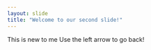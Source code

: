 ```yaml
---
layout: slide
title: "Welcome to our second slide!"
---
```

This is new to me
Use the left arrow to go back!
